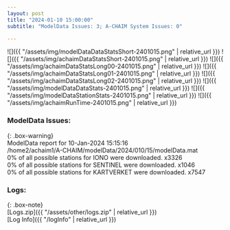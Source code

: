 ```yaml
---
layout: post
title: "2024-01-10 15:00:00"
subtitle: "ModelData Issues: 3; A-CHAIM System Issues: 0"

---
```


![]({{ "/assets/img/modelDataDataStatsShort-2401015.png" | relative_url }})
![]({{ "/assets/img/achaimDataStatsShort-2401015.png" | relative_url }})
![]({{ "/assets/img/achaimDataStatsLong00-2401015.png" | relative_url }})
![]({{ "/assets/img/achaimDataStatsLong01-2401015.png" | relative_url }})
![]({{ "/assets/img/achaimDataStatsLong02-2401015.png" | relative_url }})
![]({{ "/assets/img/modelDataDataStats-2401015.png" | relative_url }})
![]({{ "/assets/img/modelDataStationStats-2401015.png" | relative_url }})
![]({{ "/assets/img/achaimRunTime-2401015.png" | relative_url }})


### ModelData Issues:  
  
{: .box-warning}  
 ModelData report for 10-Jan-2024 15:15:16   
 /home2/achaim1/A-CHAIM/modelData/2024/010/15/modelData.mat   
 0% of all possible stations for IONO were downloaded. x3326   
 0% of all possible stations for SENTINEL were downloaded. x1046   
 0% of all possible stations for KARTVERKET were downloaded. x7547   
  


### Logs:  
  
{: .box-note}  
[Logs.zip]({{ "/assets/other/logs.zip" | relative_url }})  
[Log Info]({{ "/logInfo" | relative_url }})  
